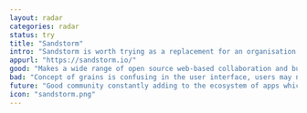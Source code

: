 ```yaml
---
layout: radar
categories: radar
status: try
title: "Sandstorm"
intro: "Sandstorm is worth trying as a replacement for an organisation's cloud software."
appurl: "https://sandstorm.io/"
good: "Makes a wide range of open source web-based collaboration and business tools easy to install. One shared login system simplifies adminstration. Control your own data."
bad: "Concept of grains is confusing in the user interface, users may need it explaining. Often feels alpha quality."
future: "Good community constantly adding to the ecosystem of apps which can be installed. Core team solving the tough engineering challenges."
icon: "sandstorm.png"
---
```

